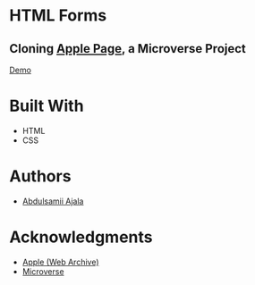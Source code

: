# HTML Forms

## Cloning [Apple Page](https://web.archive.org/web/20140301004610/http://www.apple.com/), a Microverse Project

[Demo](https://rawcdn.githack.com/jalasem/apple-clone/4cbb4d6f10c7f6c0a6c1570a9c805c1123ae50ac/index.html)

# Built With
- HTML
- CSS

# Authors
- [Abdulsamii Ajala](https://github.com/jalasem)

# Acknowledgments
- [Apple (Web Archive)](https://web.archive.org/web/20140301004610/http://www.apple.com/)
- [Microverse](https://microverse.org)
